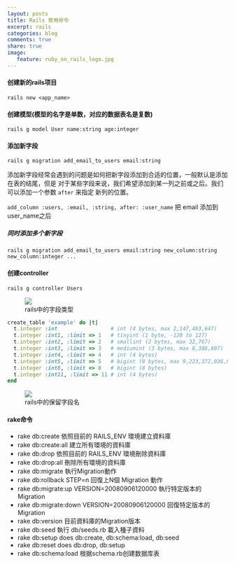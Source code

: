 ```yaml
---
layout: posts
title: Rails 常用命令
excerpt: rails
categories: blog
comments: true
share: true
image:
   feature: ruby_on_rails_logo.jpg
---
```


#### 创建新的rails项目

`rails new <app_name>`

#### 创建模型(模型的名字是单数，对应的数据表名是复数)

`rails g model User name:string age:integer`

#### 添加新字段

`rails g migration add_email_to_users email:string`

添加新字段经常会遇到的问题是如何把新字段添加到合适的位置，一般默认是添加在表的结尾，但是
对于某些字段来说，我们希望添加到某一列之前或之后。我们可以添加一个参数 `after` 来指定
新列的位置。

`add_column :users, :email, :string, after: :user_name` 把 email 添加到 user_name之后

##### 同时添加多个新字段

`rails g migration add_email_to_users email:string new_column:string new_column:integer ...`



#### 创建controller

`rails g controller Users`


<figure>
    <img src="/images/rails_type.png">
    <figcaption>rails中的字段类型</figcaption>
</figure>


```ruby
create_table 'example' do |t|
  t.integer :int                 # int (4 bytes, max 2,147,483,647)
  t.integer :int1, :limit => 1   # tinyint (1 byte, -128 to 127)
  t.integer :int2, :limit => 2   # smallint (2 bytes, max 32,767)
  t.integer :int3, :limit => 3   # mediumint (3 bytes, max 8,388,607)
  t.integer :int4, :limit => 4   # int (4 bytes)
  t.integer :int5, :limit => 5   # bigint (8 bytes, max 9,223,372,036,854,775,807)
  t.integer :int8, :limit => 8   # bigint (8 bytes)
  t.integer :int11, :limit => 11 # int (4 bytes)
end
```

<figure>
    <img src="/images/rails_reserve.png">
    <figcaption>rails中的保留字段名</figcaption>
</figure>

#### rake命令

* rake db:create 依照目前的 RAILS_ENV 環境建立資料庫
* rake db:create:all 建立所有環境的資料庫
* rake db:drop 依照目前的 RAILS_ENV 環境刪除資料庫
* rake db:drop:all 刪除所有環境的資料庫
* rake db:migrate 執行Migration動作
* rake db:rollback STEP=n 回復上N個 Migration 動作
* rake db:migrate:up VERSION=20080906120000 執行特定版本的Migration
* rake db:migrate:down VERSION=20080906120000 回復特定版本的Migration
* rake db:version 目前資料庫的Migration版本
* rake db:seed 執行 db/seeds.rb 載入種子資料
* rake db:setup does db:create, db:schema:load, db:seed
* rake db:reset does db:drop, db:setup
* rake db:schema:load 根据schema.rb创建数据库表
